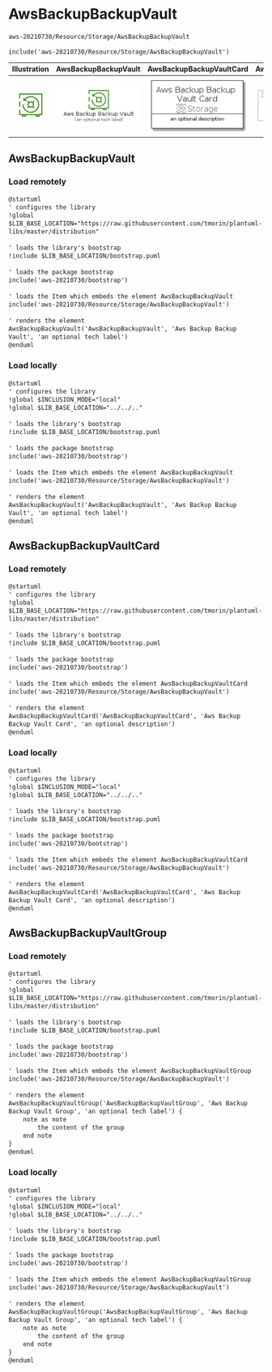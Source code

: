 # AwsBackupBackupVault


```text
aws-20210730/Resource/Storage/AwsBackupBackupVault
```

```text
include('aws-20210730/Resource/Storage/AwsBackupBackupVault')
```



| Illustration | AwsBackupBackupVault | AwsBackupBackupVaultCard | AwsBackupBackupVaultGroup |
| :---: | :---: | :---: | :---: |
| ![illustration for Illustration](../../../aws-20210730/Resource/Storage/AwsBackupBackupVault.png) | ![illustration for AwsBackupBackupVault](../../../aws-20210730/Resource/Storage/AwsBackupBackupVault.Local.png) | ![illustration for AwsBackupBackupVaultCard](../../../aws-20210730/Resource/Storage/AwsBackupBackupVaultCard.Local.png) | ![illustration for AwsBackupBackupVaultGroup](../../../aws-20210730/Resource/Storage/AwsBackupBackupVaultGroup.Local.png) |




## AwsBackupBackupVault

### Load remotely
```plantuml
@startuml
' configures the library
!global $LIB_BASE_LOCATION="https://raw.githubusercontent.com/tmorin/plantuml-libs/master/distribution"

' loads the library's bootstrap
!include $LIB_BASE_LOCATION/bootstrap.puml

' loads the package bootstrap
include('aws-20210730/bootstrap')

' loads the Item which embeds the element AwsBackupBackupVault
include('aws-20210730/Resource/Storage/AwsBackupBackupVault')

' renders the element
AwsBackupBackupVault('AwsBackupBackupVault', 'Aws Backup Backup Vault', 'an optional tech label')
@enduml
```

### Load locally
```plantuml
@startuml
' configures the library
!global $INCLUSION_MODE="local"
!global $LIB_BASE_LOCATION="../../.."

' loads the library's bootstrap
!include $LIB_BASE_LOCATION/bootstrap.puml

' loads the package bootstrap
include('aws-20210730/bootstrap')

' loads the Item which embeds the element AwsBackupBackupVault
include('aws-20210730/Resource/Storage/AwsBackupBackupVault')

' renders the element
AwsBackupBackupVault('AwsBackupBackupVault', 'Aws Backup Backup Vault', 'an optional tech label')
@enduml
```

## AwsBackupBackupVaultCard

### Load remotely
```plantuml
@startuml
' configures the library
!global $LIB_BASE_LOCATION="https://raw.githubusercontent.com/tmorin/plantuml-libs/master/distribution"

' loads the library's bootstrap
!include $LIB_BASE_LOCATION/bootstrap.puml

' loads the package bootstrap
include('aws-20210730/bootstrap')

' loads the Item which embeds the element AwsBackupBackupVaultCard
include('aws-20210730/Resource/Storage/AwsBackupBackupVault')

' renders the element
AwsBackupBackupVaultCard('AwsBackupBackupVaultCard', 'Aws Backup Backup Vault Card', 'an optional description')
@enduml
```

### Load locally
```plantuml
@startuml
' configures the library
!global $INCLUSION_MODE="local"
!global $LIB_BASE_LOCATION="../../.."

' loads the library's bootstrap
!include $LIB_BASE_LOCATION/bootstrap.puml

' loads the package bootstrap
include('aws-20210730/bootstrap')

' loads the Item which embeds the element AwsBackupBackupVaultCard
include('aws-20210730/Resource/Storage/AwsBackupBackupVault')

' renders the element
AwsBackupBackupVaultCard('AwsBackupBackupVaultCard', 'Aws Backup Backup Vault Card', 'an optional description')
@enduml
```

## AwsBackupBackupVaultGroup

### Load remotely
```plantuml
@startuml
' configures the library
!global $LIB_BASE_LOCATION="https://raw.githubusercontent.com/tmorin/plantuml-libs/master/distribution"

' loads the library's bootstrap
!include $LIB_BASE_LOCATION/bootstrap.puml

' loads the package bootstrap
include('aws-20210730/bootstrap')

' loads the Item which embeds the element AwsBackupBackupVaultGroup
include('aws-20210730/Resource/Storage/AwsBackupBackupVault')

' renders the element
AwsBackupBackupVaultGroup('AwsBackupBackupVaultGroup', 'Aws Backup Backup Vault Group', 'an optional tech label') {
    note as note
        the content of the group
    end note
}
@enduml
```

### Load locally
```plantuml
@startuml
' configures the library
!global $INCLUSION_MODE="local"
!global $LIB_BASE_LOCATION="../../.."

' loads the library's bootstrap
!include $LIB_BASE_LOCATION/bootstrap.puml

' loads the package bootstrap
include('aws-20210730/bootstrap')

' loads the Item which embeds the element AwsBackupBackupVaultGroup
include('aws-20210730/Resource/Storage/AwsBackupBackupVault')

' renders the element
AwsBackupBackupVaultGroup('AwsBackupBackupVaultGroup', 'Aws Backup Backup Vault Group', 'an optional tech label') {
    note as note
        the content of the group
    end note
}
@enduml
```

